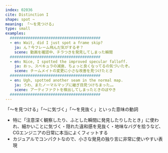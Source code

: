 ```yaml
---
index: 02036
cite: Distinction I
shape: spot ~
meaning: 「〜を見つける」
type: small
examples:
  ########################################
  - en: Wait, did I just spot a frame skip?
    ja: ん？今フレーム飛んだ気がするぞ？
    scene: 動画を確認中、チラつきを発見してしまった瞬間
  ########################################
  - en: Nice, I spotted the improved specular falloff.
    ja: おっ、スペキュラの減衰、ちょっと良くなってるの気づいたぞ。
    scene: チームメイトの変更に小さな改善を見つけたとき
  ########################################
  - en: Ugh, spotted another seam in the normal map.
    ja: うわ、またノーマルマップに継ぎ目見つけちまった…。
    scene: アーティファクトを検出してしまったときのぼやき
  ########################################
---
```


「〜を見つける」「〜に気づく」「〜を見抜く」といった意味の動詞

- 特に「注意深く観察したり、ふとした瞬間に発見したりしたとき」に使われ、細かいことに気づく・隠れた違和感を見抜く・地味なバグを拾うなど、CGエンジニアの日常に本当によくフィットする
- カジュアルでコンパクトなので、小さな発見の独り言に非常に使いやすい表現
